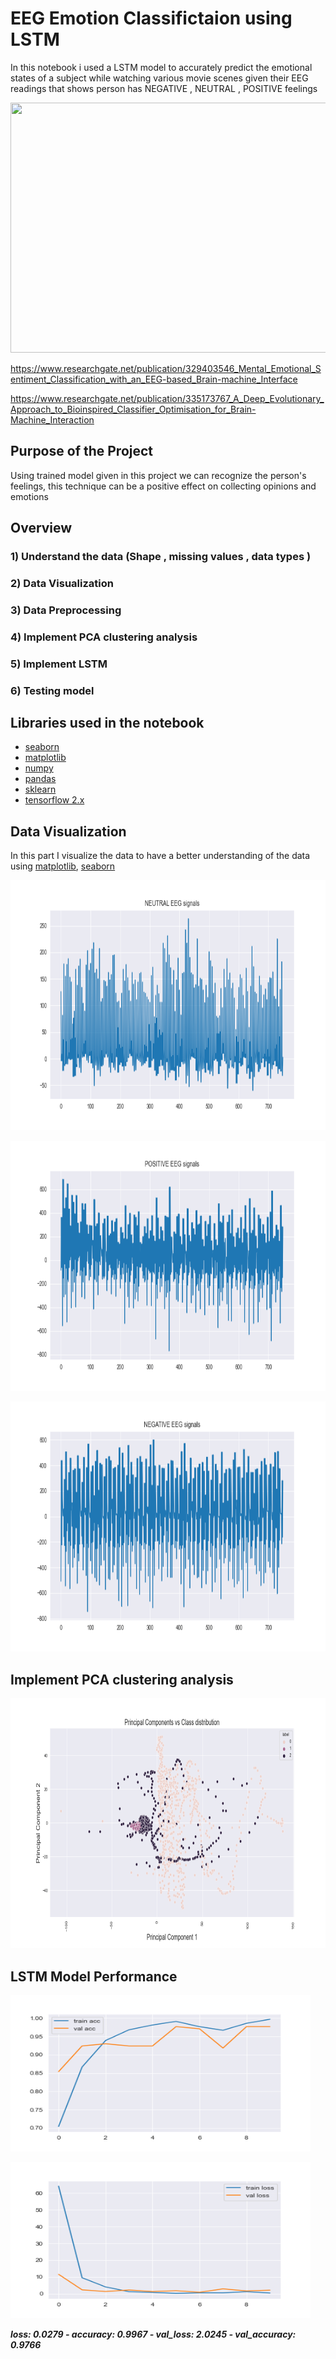 # EEG Emotion Classifictaion using LSTM
In this notebook i used  a LSTM model  to accurately predict the emotional states of a subject while watching various movie scenes given their EEG readings that shows person has NEGATIVE , NEUTRAL , POSITIVE feelings

<p align="left">
<img src="https://images.squarespace-cdn.com/content/v1/56530999e4b0991ab31b67b1/1464360512453-6MGRDGDUW3Y3JWI50EQY/EEG+signals?format=1000w" width="800" height="400">
</p>

https://www.researchgate.net/publication/329403546_Mental_Emotional_Sentiment_Classification_with_an_EEG-based_Brain-machine_Interface

https://www.researchgate.net/publication/335173767_A_Deep_Evolutionary_Approach_to_Bioinspired_Classifier_Optimisation_for_Brain-Machine_Interaction


## Purpose of the Project

Using trained model  given in this project we can recognize the person's feelings, this technique can be a positive effect on collecting opinions and emotions 


## Overview

### 1) Understand the data (Shape , missing values , data types )

### 2) Data Visualization 

### 3) Data Preprocessing 

### 4) Implement PCA clustering analysis

###  5) Implement LSTM

###  6) Testing model



## Libraries used in the notebook

- [seaborn](https://seaborn.pydata.org/)
- [matplotlib](https://matplotlib.org/)
- [numpy](https://numpy.org/)
- [pandas](https://pandas.pydata.org/)
- [sklearn](https://scikit-learn.org/stable/)
- [tensorflow 2.x](https://www.tensorflow.org/)

## Data Visualization 
In this part  I visualize the data to have a better understanding of the data using [matplotlib](https://matplotlib.org/), [seaborn](https://seaborn.pydata.org/)
  

<p align="left">
<img src="images/signals_analysis.png" width="600" height="400">
</p>

<p align="left">
<img src="images/signals_analysis2.png" width="600" height="400">
</p>

<p align="left">
<img src="images/signals_analysis3.png" width="600" height="400">
</p>


## Implement PCA clustering analysis

<p align="left">
<img src="images/pca_analysis.png" width="800" height="400">
</p>

## LSTM Model Performance

<p align="left">
  <img width="480" height="250" src="images/acc.png">
</p>

<p align="left">
  <img width="480" height="250" src="images/loss_plot.png">
</p>

***loss: 0.0279 - accuracy: 0.9967 - val_loss: 2.0245 - val_accuracy: 0.9766***



